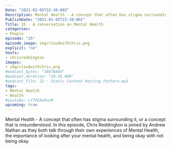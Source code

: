 ```yaml
---
Date: "2021-02-05T15:30:00Z"
Description: Mental Health - A concept that often has stigma surrounding it, or a concept that is misunderstood. In this episode, Chris Reddington is joined by Andrew Nathan as they both talk through their own experiences of Mental Health, the importance of looking after your mental health, and being okay with not being okay.
PublishDate: "2021-02-05T15:30:00Z"
Title: 25 - A conversation on Mental Health
categories:
- People
episode: "25"
episode_image: img/cloudwithchris.png
explicit: "no"
hosts:
- chrisreddington
images:
- img/cloudwithchris.png
#podcast_bytes: "18878464"
#podcast_duration: "19:36.000"
#podcast_file: 22 - Static Content Hosting Pattern.mp3
tags:
- Mental Health
- Health
#youtube: LY7FEAoPucM
upcoming: true
---
```

Mental Health - A concept that often has stigma surrounding it, or a concept that is misunderstood. In this episode, Chris Reddington is joined by Andrew Nathan as they both talk through their own experiences of Mental Health, the importance of looking after your mental health, and being okay with not being okay.